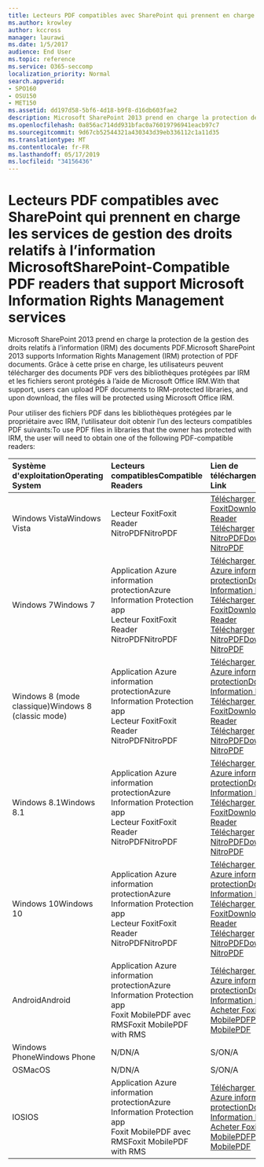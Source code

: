 ```yaml
---
title: Lecteurs PDF compatibles avec SharePoint qui prennent en charge les services de gestion des droits relatifs à l’information Microsoft
ms.author: krowley
author: kccross
manager: laurawi
ms.date: 1/5/2017
audience: End User
ms.topic: reference
ms.service: O365-seccomp
localization_priority: Normal
search.appverid:
- SPO160
- OSU150
- MET150
ms.assetid: dd197d58-5bf6-4d18-b9f8-d16db603fae2
description: Microsoft SharePoint 2013 prend en charge la protection de la gestion des droits relatifs à l’information (IRM) des documents PDF. Grâce à cette prise en charge, les utilisateurs peuvent télécharger des documents PDF vers des bibliothèques protégées par IRM et les fichiers seront protégés à l’aide de Microsoft Office IRM.
ms.openlocfilehash: 0a856ac714dd931bfac0a76019796941eacb97c7
ms.sourcegitcommit: 9d67cb52544321a430343d39eb336112c1a11d35
ms.translationtype: MT
ms.contentlocale: fr-FR
ms.lasthandoff: 05/17/2019
ms.locfileid: "34156436"
---
```

# <a name="sharepoint-compatible-pdf-readers-that-support-microsoft-information-rights-management-services"></a><span data-ttu-id="12a87-104">Lecteurs PDF compatibles avec SharePoint qui prennent en charge les services de gestion des droits relatifs à l’information Microsoft</span><span class="sxs-lookup"><span data-stu-id="12a87-104">SharePoint-Compatible PDF readers that support Microsoft Information Rights Management services</span></span>

<span data-ttu-id="12a87-105">Microsoft SharePoint 2013 prend en charge la protection de la gestion des droits relatifs à l’information (IRM) des documents PDF.</span><span class="sxs-lookup"><span data-stu-id="12a87-105">Microsoft SharePoint 2013 supports Information Rights Management (IRM) protection of PDF documents.</span></span> <span data-ttu-id="12a87-106">Grâce à cette prise en charge, les utilisateurs peuvent télécharger des documents PDF vers des bibliothèques protégées par IRM et les fichiers seront protégés à l’aide de Microsoft Office IRM.</span><span class="sxs-lookup"><span data-stu-id="12a87-106">With that support, users can upload PDF documents to IRM-protected libraries, and upon download, the files will be protected using Microsoft Office IRM.</span></span>
  
<span data-ttu-id="12a87-107">Pour utiliser des fichiers PDF dans les bibliothèques protégées par le propriétaire avec IRM, l’utilisateur doit obtenir l’un des lecteurs compatibles PDF suivants:</span><span class="sxs-lookup"><span data-stu-id="12a87-107">To use PDF files in libraries that the owner has protected with IRM, the user will need to obtain one of the following PDF-compatible readers:</span></span>
  
|<span data-ttu-id="12a87-108">**Système d'exploitation**</span><span class="sxs-lookup"><span data-stu-id="12a87-108">**Operating System**</span></span>|<span data-ttu-id="12a87-109">**Lecteurs compatibles**</span><span class="sxs-lookup"><span data-stu-id="12a87-109">**Compatible Readers**</span></span>|<span data-ttu-id="12a87-110">**Lien de téléchargement**</span><span class="sxs-lookup"><span data-stu-id="12a87-110">**Download Link**</span></span>|
|:-----|:-----|:-----|
|<span data-ttu-id="12a87-111">Windows Vista</span><span class="sxs-lookup"><span data-stu-id="12a87-111">Windows Vista</span></span>  <br/> |<span data-ttu-id="12a87-112">Lecteur Foxit</span><span class="sxs-lookup"><span data-stu-id="12a87-112">Foxit Reader</span></span>  <br/> <span data-ttu-id="12a87-113">NitroPDF</span><span class="sxs-lookup"><span data-stu-id="12a87-113">NitroPDF</span></span>  <br/> |[<span data-ttu-id="12a87-114">Télécharger le lecteur Foxit</span><span class="sxs-lookup"><span data-stu-id="12a87-114">Download Foxit Reader</span></span>](https://go.microsoft.com/fwlink/?linkid=253210) <br/> [<span data-ttu-id="12a87-115">Télécharger NitroPDF</span><span class="sxs-lookup"><span data-stu-id="12a87-115">Download NitroPDF</span></span>](https://www.gonitro.com/pdf-reader) <br/> |
|<span data-ttu-id="12a87-116">Windows 7</span><span class="sxs-lookup"><span data-stu-id="12a87-116">Windows 7</span></span>  <br/> |<span data-ttu-id="12a87-117">Application Azure information protection</span><span class="sxs-lookup"><span data-stu-id="12a87-117">Azure Information Protection app</span></span>  <br/> <span data-ttu-id="12a87-118">Lecteur Foxit</span><span class="sxs-lookup"><span data-stu-id="12a87-118">Foxit Reader</span></span>  <br/> <span data-ttu-id="12a87-119">NitroPDF</span><span class="sxs-lookup"><span data-stu-id="12a87-119">NitroPDF</span></span>  <br/> |[<span data-ttu-id="12a87-120">Télécharger l’application Azure information protection</span><span class="sxs-lookup"><span data-stu-id="12a87-120">Download Azure Information Protection app</span></span>](https://go.microsoft.com/fwlink/?linkid=837797) <br/> [<span data-ttu-id="12a87-121">Télécharger le lecteur Foxit</span><span class="sxs-lookup"><span data-stu-id="12a87-121">Download Foxit Reader</span></span>](https://go.microsoft.com/fwlink/?linkid=253210) <br/> [<span data-ttu-id="12a87-122">Télécharger NitroPDF</span><span class="sxs-lookup"><span data-stu-id="12a87-122">Download NitroPDF</span></span>](https://www.gonitro.com/pdf-reader) <br/> |
|<span data-ttu-id="12a87-123">Windows 8 (mode classique)</span><span class="sxs-lookup"><span data-stu-id="12a87-123">Windows 8 (classic mode)</span></span>  <br/> |<span data-ttu-id="12a87-124">Application Azure information protection</span><span class="sxs-lookup"><span data-stu-id="12a87-124">Azure Information Protection app</span></span>  <br/> <span data-ttu-id="12a87-125">Lecteur Foxit</span><span class="sxs-lookup"><span data-stu-id="12a87-125">Foxit Reader</span></span>  <br/> <span data-ttu-id="12a87-126">NitroPDF</span><span class="sxs-lookup"><span data-stu-id="12a87-126">NitroPDF</span></span>  <br/> |[<span data-ttu-id="12a87-127">Télécharger l’application Azure information protection</span><span class="sxs-lookup"><span data-stu-id="12a87-127">Download Azure Information Protection app</span></span>](https://go.microsoft.com/fwlink/?linkid=837797) <br/> [<span data-ttu-id="12a87-128">Télécharger le lecteur Foxit</span><span class="sxs-lookup"><span data-stu-id="12a87-128">Download Foxit Reader</span></span>](https://go.microsoft.com/fwlink/?linkid=253210) <br/> [<span data-ttu-id="12a87-129">Télécharger NitroPDF</span><span class="sxs-lookup"><span data-stu-id="12a87-129">Download NitroPDF</span></span>](https://www.gonitro.com/pdf-reader) <br/> |
|<span data-ttu-id="12a87-130">Windows 8.1</span><span class="sxs-lookup"><span data-stu-id="12a87-130">Windows 8.1</span></span>  <br/> |<span data-ttu-id="12a87-131">Application Azure information protection</span><span class="sxs-lookup"><span data-stu-id="12a87-131">Azure Information Protection app</span></span>  <br/> <span data-ttu-id="12a87-132">Lecteur Foxit</span><span class="sxs-lookup"><span data-stu-id="12a87-132">Foxit Reader</span></span>  <br/> <span data-ttu-id="12a87-133">NitroPDF</span><span class="sxs-lookup"><span data-stu-id="12a87-133">NitroPDF</span></span>  <br/> |[<span data-ttu-id="12a87-134">Télécharger l’application Azure information protection</span><span class="sxs-lookup"><span data-stu-id="12a87-134">Download Azure Information Protection app</span></span>](https://go.microsoft.com/fwlink/?linkid=837797) <br/> [<span data-ttu-id="12a87-135">Télécharger le lecteur Foxit</span><span class="sxs-lookup"><span data-stu-id="12a87-135">Download Foxit Reader</span></span>](https://go.microsoft.com/fwlink/?linkid=253210) <br/> [<span data-ttu-id="12a87-136">Télécharger NitroPDF</span><span class="sxs-lookup"><span data-stu-id="12a87-136">Download NitroPDF</span></span>](https://www.gonitro.com/pdf-reader) <br/> |
|<span data-ttu-id="12a87-137">Windows 10</span><span class="sxs-lookup"><span data-stu-id="12a87-137">Windows 10</span></span>  <br/> |<span data-ttu-id="12a87-138">Application Azure information protection</span><span class="sxs-lookup"><span data-stu-id="12a87-138">Azure Information Protection app</span></span>  <br/> <span data-ttu-id="12a87-139">Lecteur Foxit</span><span class="sxs-lookup"><span data-stu-id="12a87-139">Foxit Reader</span></span>  <br/> <span data-ttu-id="12a87-140">NitroPDF</span><span class="sxs-lookup"><span data-stu-id="12a87-140">NitroPDF</span></span>  <br/> |[<span data-ttu-id="12a87-141">Télécharger l’application Azure information protection</span><span class="sxs-lookup"><span data-stu-id="12a87-141">Download Azure Information Protection app</span></span>](https://go.microsoft.com/fwlink/?linkid=837797) <br/> [<span data-ttu-id="12a87-142">Télécharger le lecteur Foxit</span><span class="sxs-lookup"><span data-stu-id="12a87-142">Download Foxit Reader</span></span>](https://go.microsoft.com/fwlink/?linkid=253210) <br/> [<span data-ttu-id="12a87-143">Télécharger NitroPDF</span><span class="sxs-lookup"><span data-stu-id="12a87-143">Download NitroPDF</span></span>](https://www.gonitro.com/pdf-reader) <br/> |
|<span data-ttu-id="12a87-144">Android</span><span class="sxs-lookup"><span data-stu-id="12a87-144">Android</span></span>  <br/> |<span data-ttu-id="12a87-145">Application Azure information protection</span><span class="sxs-lookup"><span data-stu-id="12a87-145">Azure Information Protection app</span></span>  <br/> <span data-ttu-id="12a87-146">Foxit MobilePDF avec RMS</span><span class="sxs-lookup"><span data-stu-id="12a87-146">Foxit MobilePDF with RMS</span></span>  <br/> |[<span data-ttu-id="12a87-147">Télécharger l’application Azure information protection</span><span class="sxs-lookup"><span data-stu-id="12a87-147">Download Azure Information Protection app</span></span>](https://go.microsoft.com/fwlink/?linkid=836827) <br/> [<span data-ttu-id="12a87-148">Acheter Foxit MobilePDF</span><span class="sxs-lookup"><span data-stu-id="12a87-148">Purchase Foxit MobilePDF</span></span>](https://play.google.com/store/apps/details?id=com.foxit.mobile.pdf.rms) <br/> |
|<span data-ttu-id="12a87-149">Windows Phone</span><span class="sxs-lookup"><span data-stu-id="12a87-149">Windows Phone</span></span>  <br/> |<span data-ttu-id="12a87-150">N/D</span><span class="sxs-lookup"><span data-stu-id="12a87-150">N/A</span></span>  <br/> |<span data-ttu-id="12a87-151">S/O</span><span class="sxs-lookup"><span data-stu-id="12a87-151">N/A</span></span>  <br/> |
|<span data-ttu-id="12a87-152">OS</span><span class="sxs-lookup"><span data-stu-id="12a87-152">MacOS</span></span>  <br/> |<span data-ttu-id="12a87-153">N/D</span><span class="sxs-lookup"><span data-stu-id="12a87-153">N/A</span></span>  <br/> |<span data-ttu-id="12a87-154">S/O</span><span class="sxs-lookup"><span data-stu-id="12a87-154">N/A</span></span>  <br/> |
|<span data-ttu-id="12a87-155">IOS</span><span class="sxs-lookup"><span data-stu-id="12a87-155">IOS</span></span>  <br/> |<span data-ttu-id="12a87-156">Application Azure information protection</span><span class="sxs-lookup"><span data-stu-id="12a87-156">Azure Information Protection app</span></span>  <br/> <span data-ttu-id="12a87-157">Foxit MobilePDF avec RMS</span><span class="sxs-lookup"><span data-stu-id="12a87-157">Foxit MobilePDF with RMS</span></span>  <br/> |[<span data-ttu-id="12a87-158">Télécharger l’application Azure information protection</span><span class="sxs-lookup"><span data-stu-id="12a87-158">Download Azure Information Protection app</span></span>](https://go.microsoft.com/fwlink/?linkid=836828) <br/> [<span data-ttu-id="12a87-159">Acheter Foxit MobilePDF</span><span class="sxs-lookup"><span data-stu-id="12a87-159">Purchase Foxit MobilePDF</span></span>](https://play.google.com/store/apps/details?id=com.foxit.mobile.pdf.rms) <br/> |
   

